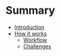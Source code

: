 # Summary

* [Introduction](README.md)
* [How it works](how_it_works/howit_works)
   * [Workflow](how_it_works/workflow.md)
   * [Challenges](how_it_works/challenges.md)

